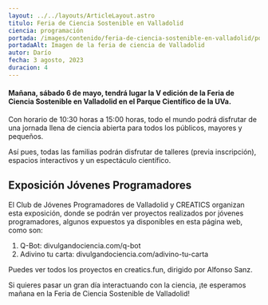 ```yaml
---
layout: ../../layouts/ArticleLayout.astro
titulo: Feria de Ciencia Sostenible en Valladolid
ciencia: programación
portada: /images/contenido/feria-de-ciencia-sostenible-en-valladolid/portada.webp
portadaAlt: Imagen de la feria de ciencia de Valladolid
autor: Darío
fecha: 3 agosto, 2023
duracion: 4
---
```

#### Mañana, sábado 6 de mayo, tendrá lugar la V edición de la Feria de Ciencia Sostenible en Valladolid en el Parque Científico de la UVa.

Con horario de 10:30 horas a 15:00 horas, todo el mundo podrá disfrutar de una jornada llena de ciencia abierta para todos los públicos, mayores y pequeños.

Así pues, todas las familias podrán disfrutar de talleres (previa inscripción), espacios interactivos y un espectáculo científico.

## Exposición Jóvenes Programadores

El Club de Jóvenes Programadores de Valladolid y CREATICS organizan esta exposición, donde se podrán ver proyectos realizados por jóvenes programadores, algunos expuestos ya disponibles en esta página web, como son:

1. Q-Bot: divulgandociencia.com/q-bot
2. Adivino tu carta: divulgandociencia.com/adivino-tu-carta

Puedes ver todos los proyectos en creatics.fun, dirigido por Alfonso Sanz.

Si quieres pasar un gran día interactuando con la ciencia, ¡te esperamos mañana en la Feria de Ciencia Sostenible de Valladolid!